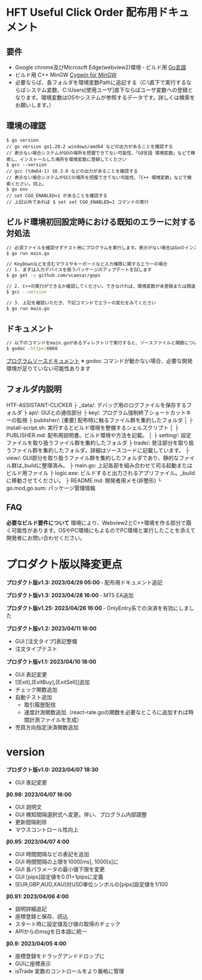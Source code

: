 # HFT Useful Click Order 配布用ドキュメント

## 要件
- Google chrome及びMicrosoft Edge(webview2)環境
‐ ビルド用 [Go言語](https://go.dev/dl/go1.20.2.windows-amd64.msi)
- ビルド用 C++ MinGW [Cygwin for MinGW](https://cygwin.com/setup-x86_64.exe)
- 必要ならば、各フォルダを環境変数Pathに追記する（C:\直下で実行するならばシステム変数、C:\Users\[使用ユーザ]直下ならばユーザ変数への登録となります。環境変数はOSやシステムが参照するデータです。詳しくは検索をお願いします。）


## 環境の確認
```
$ go version
// go version go1.20.2 windows/amd64 などの出力があることを確認する
// 表示ない場合システムがGOの場所を把握できてない可能性、「GO言語 環境変数」などで検索し、インストールした場所を環境変数に登録してください
$ gcc --version
// gcc (tdm64-1) 10.3.0 などの出力があることを確認する
// 表示ない場合システムがGCCの場所を把握できてない可能性、「C++ 環境変数」などで検索ください。同上。
$ go env
// set CGO_ENABLED=1 があることを確認する
// 上記以外であれば $ set set CGO_ENABLED=1 コマンドの実行
```


## ビルド環境初回設定時における既知のエラーに対する対処法
````sh
// 必須ファイルを確認せずテスト用にプログラムを実行します。表示がない場合はGoのインストールがデフォルトでない場合が多いです。インストールフォルダや環境変数をご確認ください。
$ go run main.go

// KeyDownなどを含むマウスやキーボードなど入力権限に関するエラーの場合
// 1. まずは入力デバイスを扱うパッケージのアップデートを試します
$ go get -u github.com/vcaesar/gops

// 2. C++の実行ができるか確認してください。できなければ、環境変数が未登録または間違っています
$ gcc --version

// 3. 上記を確認いただき、下記コマンドでエラーの変化をみてください
$ go run main.go

````


## ドキュメント
``` sh
// 以下のコマンドをmain.goがあるディレクトリで実行すると、ソースファイルと関数についてのコメントをローカルのみのウェブサイトとしてドキュメント化します。ドキュメントは以下に続くドキュメントリンクに立ち上がります。非プログラマがソースコードの概要をつかむ際に使用してください。
$ godoc -http=:6060
```
[プログラムソースドキュメント](http://localhost:6060/pkg/hft-assistant-clicker/)
※ godoc コマンドが動かない場合、必要な開発環境が足りていない可能性あります


## フォルダ内説明
HTF-ASSISTANT-CLICKER
├ _data/: デバッグ用のログファイルを保存するフォルダ
├ api/: GUIとの通信部分
├ key/: プログラム強制終了ショートカットキーの監視
├ publisher/: [重要] 配布時に触るファイル群を集約したフォルダ
│ ├ install-script.sh: 実行するとビルド環境を整備するシェルスクリプト
│ ├ PUBLISHER.md: 配布用説明書。ビルド環境や方法を記載。
│
├ setting/: 設定ファイルを取り扱うファイル群を集約したフォルダ
├ trade/: 発注部分を取り扱うファイル群を集約したフォルダ。詳細はソースコードに記載しています。
├ view/: GUI部分を取り扱うファイル群を集約したフォルダであり、静的なファイル群は_buildに整理済み。
├ main.go: 上記各部を組み合わせて司る起動またはビルド用ファイル
├ logic.exe: ビルドすると出力されるアプリファイル。_buildに移動させてください。
├ README.md: 開発者用メモ(非整形)
└ go.mod,go.sum: パッケージ管理情報


## FAQ
**必要なビルド要件について**
環境により、Webview2とC++環境を作る部分で躓く可能性があります。OSやPC環境にもよるのでPC環境と実行したことを添えて開発者にお問い合わせください。

# プロダクト版以降変更点
**プロダクト版v1.3: 2023/04/29 05:00**
‐ 配布用ドキュメント追記

**プロダクト版v1.3: 2023/04/28 16:00**
‐ MT5 EA追加

**プロダクト版v1.25: 2023/04/26 16:00**
‐ OnlyEntry系での決済を有効にしました

**プロダクト版v1.2: 2023/04/11 16:00**
- GUI [注文タイプ]表記整備
- 注文タイプテスト

**プロダクト版v1.1: 2023/04/10 18:00**
- GUI 表記変更
- [[Exit],[ExitBuy],[ExitSell]]追加
- チェック関数追加
- 自動テスト追加
  - 取引履歴配信
  - 速度計測関数追加（react-rate.goの関数を必要なところに追加すれば時間計測ファイルを生成）
- 売買方向指定決済関数追加

# version
**プロダクト版v1.0: 2023/04/07 18:30**
- GUI 表記変更
  
**β0.98: 2023/04/07 16:00**
- GUI 説明文
- GUI 検知間隔選択式へ変更。伴い、プログラム内部調整
- 更新間隔削除
- マウスコントロール性向上

**β0.95: 2023/04/07 4:00**
- GUI 時間間隔などの表記を追加
- GUI 時間間隔の上限を1000[ms], 1000[s]に
- GUI 各パラメータの最小値下限を変更
- GUI [pips]設定値を0.01=1pipsに定義
- [EUR,GBP,AUD,XAU]対USD単位シンボルの[pips]設定値を1/100

**β0.91: 2023/04/06 4:00**
- 説明詳細追記
- 座標登録と保存、読込
- スタート時に設定値及び値の取得のチェック
- APIからのmsgを日本語に統一

**β0.9: 2023/04/05 4:00**
- 座標登録をドラッグアンドドロップに
- GUIに座標表示
- isTrade 変数のコントロールをより厳格に管理
